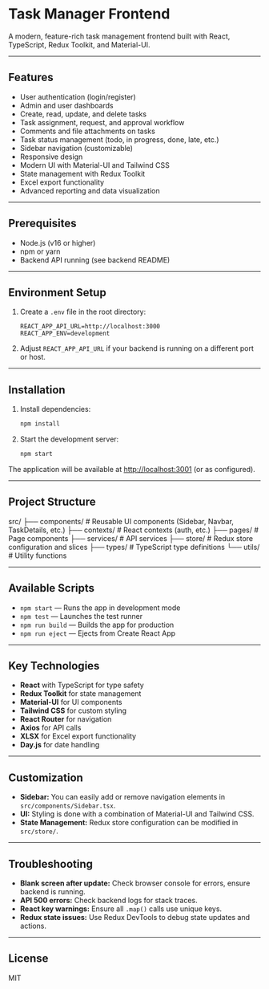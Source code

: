 # Task Manager Frontend

A modern, feature-rich task management frontend built with React, TypeScript, Redux Toolkit, and Material-UI.

---

## Features

- User authentication (login/register)
- Admin and user dashboards
- Create, read, update, and delete tasks
- Task assignment, request, and approval workflow
- Comments and file attachments on tasks
- Task status management (todo, in progress, done, late, etc.)
- Sidebar navigation (customizable)
- Responsive design
- Modern UI with Material-UI and Tailwind CSS
- State management with Redux Toolkit
- Excel export functionality
- Advanced reporting and data visualization

---

## Prerequisites

- Node.js (v16 or higher)
- npm or yarn
- Backend API running (see backend README)

---

## Environment Setup

1. Create a `.env` file in the root directory:
   ```
   REACT_APP_API_URL=http://localhost:3000
   REACT_APP_ENV=development
   ```

2. Adjust `REACT_APP_API_URL` if your backend is running on a different port or host.

---

## Installation

1. Install dependencies:
   ```bash
   npm install
   ```

2. Start the development server:
   ```bash
   npm start
   ```

The application will be available at [http://localhost:3001](http://localhost:3001) (or as configured).

---

## Project Structure
src/
├── components/ # Reusable UI components (Sidebar, Navbar, TaskDetails, etc.)
├── contexts/ # React contexts (auth, etc.)
├── pages/ # Page components
├── services/ # API services
├── store/ # Redux store configuration and slices
├── types/ # TypeScript type definitions
└── utils/ # Utility functions

---

## Available Scripts

- `npm start` — Runs the app in development mode
- `npm test` — Launches the test runner
- `npm run build` — Builds the app for production
- `npm run eject` — Ejects from Create React App

---

## Key Technologies

- **React** with TypeScript for type safety
- **Redux Toolkit** for state management
- **Material-UI** for UI components
- **Tailwind CSS** for custom styling
- **React Router** for navigation
- **Axios** for API calls
- **XLSX** for Excel export functionality
- **Day.js** for date handling

---

## Customization

- **Sidebar:** You can easily add or remove navigation elements in `src/components/Sidebar.tsx`.
- **UI:** Styling is done with a combination of Material-UI and Tailwind CSS.
- **State Management:** Redux store configuration can be modified in `src/store/`.

---

## Troubleshooting

- **Blank screen after update:** Check browser console for errors, ensure backend is running.
- **API 500 errors:** Check backend logs for stack traces.
- **React key warnings:** Ensure all `.map()` calls use unique keys.
- **Redux state issues:** Use Redux DevTools to debug state updates and actions.

---

## License

MIT